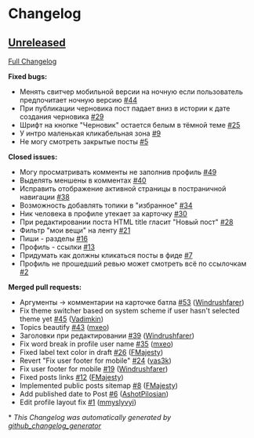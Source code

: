 # Changelog

## [Unreleased](https://github.com/vas3k/vas3k.club/tree/HEAD)

[Full Changelog](https://github.com/vas3k/vas3k.club/compare/c3f7a94bc5e34f4a175bb95202f7b6a8278752db...HEAD)

**Fixed bugs:**

- Менять свитчер мобильной версии на ночную если пользователь предпочитает ночную версию [\#44](https://github.com/vas3k/vas3k.club/issues/44)
- При публикации черновика пост падает вниз в истории к дате создания черновика [\#29](https://github.com/vas3k/vas3k.club/issues/29)
- Шрифт на кнопке "Черновик" остается белым в тёмной теме  [\#25](https://github.com/vas3k/vas3k.club/issues/25)
- У интро маленькая кликабельная зона [\#9](https://github.com/vas3k/vas3k.club/issues/9)
- Не могу смотреть закрытые посты [\#5](https://github.com/vas3k/vas3k.club/issues/5)

**Closed issues:**

- Могу просматривать комменты не заполнив профиль [\#49](https://github.com/vas3k/vas3k.club/issues/49)
- Выделять меншены в комментах [\#40](https://github.com/vas3k/vas3k.club/issues/40)
- Исправить отображение активной страницы в постраничной навигации [\#38](https://github.com/vas3k/vas3k.club/issues/38)
- Возможность добавлять топики в "избранное" [\#34](https://github.com/vas3k/vas3k.club/issues/34)
- Ник человека в профиле утекает за карточку [\#30](https://github.com/vas3k/vas3k.club/issues/30)
- При редактировании поста HTML title гласит "Новый пост" [\#28](https://github.com/vas3k/vas3k.club/issues/28)
- Фильтр "мои вещи" на ленту [\#21](https://github.com/vas3k/vas3k.club/issues/21)
- Пиши - разделы [\#16](https://github.com/vas3k/vas3k.club/issues/16)
- Профиль - ссылки [\#13](https://github.com/vas3k/vas3k.club/issues/13)
- Придумать как должны кликаться посты в фиде [\#7](https://github.com/vas3k/vas3k.club/issues/7)
- Профиль не прошедший ревью может смотреть всё по ссылочкам [\#2](https://github.com/vas3k/vas3k.club/issues/2)

**Merged pull requests:**

- Аргументы -\> комментарии на карточке батла [\#53](https://github.com/vas3k/vas3k.club/pull/53) ([Windrushfarer](https://github.com/Windrushfarer))
- Fix theme switcher based on system scheme if user hasn't selected theme yet [\#45](https://github.com/vas3k/vas3k.club/pull/45) ([Vadimkin](https://github.com/Vadimkin))
- Topics beautify [\#43](https://github.com/vas3k/vas3k.club/pull/43) ([mxeo](https://github.com/mxeo))
- Заголовки при редактировании [\#39](https://github.com/vas3k/vas3k.club/pull/39) ([Windrushfarer](https://github.com/Windrushfarer))
- Fix word break in profile user name [\#35](https://github.com/vas3k/vas3k.club/pull/35) ([mxeo](https://github.com/mxeo))
- Fixed label text color in draft [\#26](https://github.com/vas3k/vas3k.club/pull/26) ([FMajesty](https://github.com/FMajesty))
- Revert "Fix user footer for mobile" [\#24](https://github.com/vas3k/vas3k.club/pull/24) ([vas3k](https://github.com/vas3k))
- Fix user footer for mobile [\#19](https://github.com/vas3k/vas3k.club/pull/19) ([Windrushfarer](https://github.com/Windrushfarer))
- Fixed posts links [\#12](https://github.com/vas3k/vas3k.club/pull/12) ([FMajesty](https://github.com/FMajesty))
- Implemented public posts sitemap [\#8](https://github.com/vas3k/vas3k.club/pull/8) ([FMajesty](https://github.com/FMajesty))
- Add published date to Post [\#6](https://github.com/vas3k/vas3k.club/pull/6) ([AshotPilosian](https://github.com/AshotPilosian))
- Edit profile layout fix [\#1](https://github.com/vas3k/vas3k.club/pull/1) ([mmyslyvyi](https://github.com/mmyslyvyi))



\* *This Changelog was automatically generated by [github_changelog_generator](https://github.com/github-changelog-generator/github-changelog-generator)*
